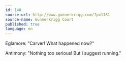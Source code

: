```yaml
---
id: 148
source-url: http://www.gunnerkrigg.com/?p=1181
source-name: Gunnerkrigg Court
published: true
language: en
---
```

Eglamore: "Carver! What happened now?"

Antimony: "Nothing too serious! But I suggest running."
